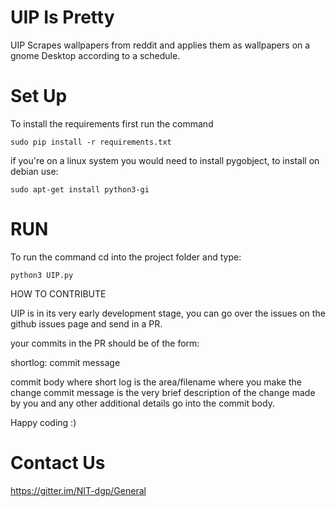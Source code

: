 UIP Is Pretty
=============

UIP Scrapes wallpapers from reddit and applies them as wallpapers on a 
gnome Desktop according to a schedule. 

Set Up
======

To install the requirements first run the command

```
sudo pip install -r requirements.txt
```
if you're on a linux system you would need to install
pygobject, to install on debian use:
```
sudo apt-get install python3-gi
```

RUN
===

To run the command cd into the project folder and type:

```
python3 UIP.py
``` 
HOW TO CONTRIBUTE

UIP is in its very early development stage, you can go over the issues on the github issues page and send in a PR.

your commits in the PR should be of the form:

shortlog: commit message

commit body
where short log is the area/filename where you make the change commit message is the very brief description of the change made by you and any other additional details go into the commit body.

Happy coding :)

Contact Us
==========
https://gitter.im/NIT-dgp/General
